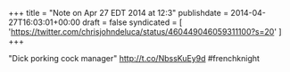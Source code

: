 +++
title = "Note on Apr 27 EDT 2014 at 12:3"
publishdate = 2014-04-27T16:03:01+00:00
draft = false
syndicated = [ 'https://twitter.com/chrisjohndeluca/status/460449046059311100?s=20' ]
+++

"Dick porking cock manager" http://t.co/NbssKuEy9d #frenchknight
